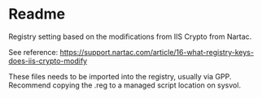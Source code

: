 # Readme

Registry setting based on the modifications from IIS Crypto from Nartac.

See reference: https://support.nartac.com/article/16-what-registry-keys-does-iis-crypto-modify

These files needs to be imported into the registry, usually via GPP.
Recommend copying the .reg to a managed script location on sysvol.


